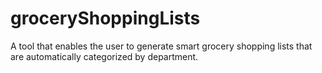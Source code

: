 # groceryShoppingLists
A tool that enables the user to generate smart grocery shopping lists that are automatically categorized by department.
